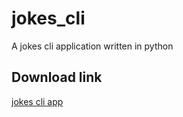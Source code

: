 # jokes_cli

A jokes cli application written in python

## Download link

[jokes cli app](https://drive.google.com/file/d/1d4md52BbYBRuY_vqIBfHiL7-1t9e7q4T/view?usp=sharing)
